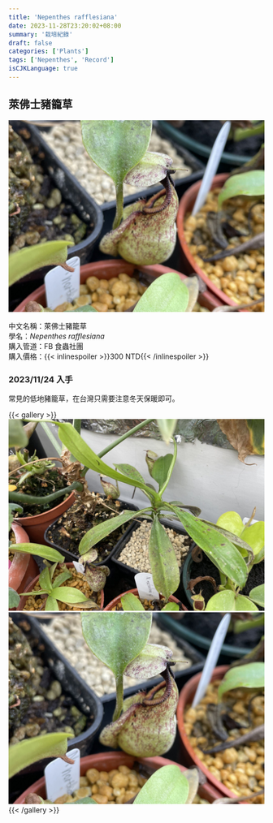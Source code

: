 ```yaml
---
title: 'Nepenthes rafflesiana'
date: 2023-11-28T23:20:02+08:00
summary: '栽培紀錄'
draft: false
categories: ['Plants']
tags: ['Nepenthes', 'Record']
isCJKLanguage: true
---
```


## 萊佛士豬籠草

![featured](./featured.jpg)

中文名稱：萊佛士豬籠草  
學名：*Nepenthes rafflesiana*  
購入管道：FB 食蟲社團  
購入價格：{{< inlinespoiler >}}300 NTD{{< /inlinespoiler >}}  

### 2023/11/24 入手

常見的低地豬籠草，在台灣只需要注意冬天保暖即可。  

{{< gallery >}}
  <img src="./images/2023-11-24(1).jpg" class="grid-w50">
  <img src="./images/2023-11-24(2).jpg" class="grid-w50">
{{< /gallery >}}
